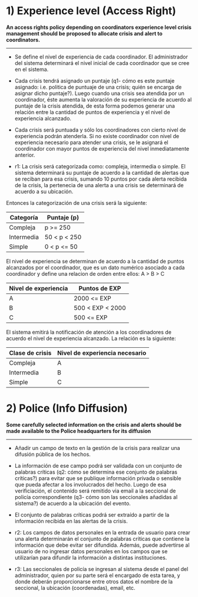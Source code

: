 # 1) Experience level (Access Right)
**An access rights policy depending on coordinators experience level crisis management should be proposed to allocate crisis and alert to coordinators.**

---

* Se define el nivel de experiencia de cada coordinador. El administrador del sistema determinará el nivel inicial de cada coordinador que se cree en el sistema.

* Cada crisis tendrá asignado un puntaje (q1- cómo es este puntaje asignado: i.e. politica de puntuaje de una crisis; quién se encarga de asignar dicho puntaje?). Luego cuando una crisis sea atendida por un coordinador, éste aumenta la valoración de su experiencia de acuerdo al puntaje de la crisis atendida, de esta forma podemos generar una relación entre la cantidad de puntos de experiencia y el nivel de experiencia alcanzado.

* Cada crisis será puntuada y sólo los coordinadores con cierto nivel de experiencia podrán atenderla. Si no existe coordinador con nivel de experiencia necesario para atender una crisis, se le asignará el coordinador con mayor puntos de experiencia del nivel inmediatamente anterior.

* r1: La crisis será categorizada como: compleja, intermedia o simple. El sistema determinará su puntaje de acuerdo a la cantidad de alertas que se reciban para esa crisis, sumando 10 puntos por cada alerta recibida de la crisis, la pertenecia de una alerta a una crisis se determinará de acuerdo a su ubicación.

Entonces la categorización de una crisis será la siguiente:

Categoría | Puntaje (p)
------------ | -------------
Compleja | p >= 250
Intermedia | 50 < p < 250
Simple | 0 < p <= 50

El nivel de experiencia se determinan de acuerdo a la cantidad de puntos alcanzados por el coordinador, que es un dato numérico asociado a cada coordinador y define una relacion de orden entre ellos: A > B > C

Nivel de experiencia | Puntos de EXP
--|--
A | 2000 <= EXP
B | 500 < EXP < 2000
C | 500 <= EXP

El sistema emitirá la notificación de atención a los coordinadores de acuerdo el nivel de experiencia alcanzado. La relación es la siguiente:

Clase de crisis | Nivel de experiencia necesario
-- | --
Compleja | A
Intermedia | B
Simple | C


# 2) Police (Info Diffusion)
**Some carefully selected information on the crisis and alerts should be made available to the Police headquarters for its diffusion**

---

* Añadir un campo de texto en la gestión de la crisis para realizar una difusión pública de los hechos.

* La información de ese campo podrá ser validada con un conjunto de palabras críticas (q2: cómo se determina ese conjunto de palabras críticas?) para evitar que se publique información privada o sensible que pueda afectar a los involucrados del hecho. Luego de esa verificiación, el contenido será remitido via email a la seccional de policía correspondiente (q3- cómo son las seccionales añadidas al sistema?) de acuerdo a la ubicación del evento.

* El conjunto de palabras críticas podrá ser extraído a partir de la información recibida en las alertas de la crisis.

* r2: Los campos de datos personales en la entrada de usuario para crear una alerta determinarán el conjunto de palabras críticas que contiene la información que debe evitar ser difundida. Además, puede advertirse al usuario de no ingresar datos personales en los campos que se utilizarían para difundir la información a distintas instituciones.

* r3: Las seccionales de policía se ingresan al sistema desde el panel del administrador, quien por su parte será el encargado de esta tarea, y donde deberán proporcionarse entre otros datos el nombre de la seccional, la ubicación (coordenadas), email, etc.
